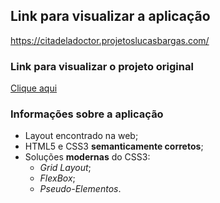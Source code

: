 ## Link para visualizar a aplicação
<https://citadeladoctor.projetoslucasbargas.com/>

### Link para visualizar o projeto original
[Clique aqui](https://preview.ait-themes.club/citadela/doctor/)

### Informações sobre a aplicação
* Layout encontrado na web; 
* HTML5 e CSS3 **semanticamente corretos**;
* Soluções **modernas** do CSS3: 
    * *Grid Layout*;
    * *FlexBox*;
    * *Pseudo-Elementos*.
